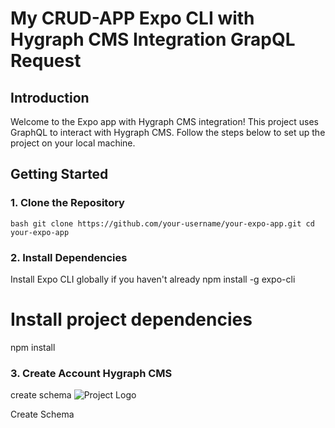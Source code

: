 # My CRUD-APP Expo CLI with Hygraph CMS Integration GrapQL Request

## Introduction

Welcome to the Expo app with Hygraph CMS integration! This project uses GraphQL to interact with Hygraph CMS. Follow the steps below to set up the project on your local machine.

## Getting Started

### 1. Clone the Repository

``bash
git clone https://github.com/your-username/your-expo-app.git
cd your-expo-app``


### 2. Install Dependencies

Install Expo CLI globally if you haven't already
npm install -g expo-cli



# Install project dependencies
npm install



### 3. Create Account Hygraph CMS

create schema ![Project Logo]("/assets/Images/schema.png")

Create Schema 
  